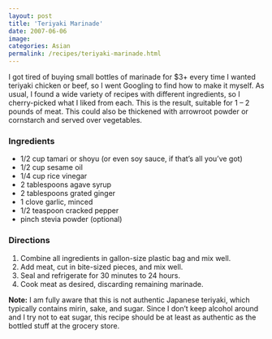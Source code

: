 ```yaml
---
layout: post
title: 'Teriyaki Marinade'
date: 2007-06-06
image:
categories: Asian
permalink: /recipes/teriyaki-marinade.html
---
```


I got tired of buying small bottles of marinade for $3+ every time I wanted teriyaki chicken or beef, so I went Googling to find how to make it myself. As usual, I found a wide variety of recipes with different ingredients, so I cherry-picked what I liked from each. This is the result, suitable for 1 – 2 pounds of meat. This could also be thickened with arrowroot powder or cornstarch and served over vegetables.

### Ingredients

- 1/2 cup tamari or shoyu (or even soy sauce, if that’s all you’ve got)
- 1/2 cup sesame oil
- 1/4 cup rice vinegar
- 2 tablespoons agave syrup
- 2 tablespoons grated ginger
- 1 clove garlic, minced
- 1/2 teaspoon cracked pepper
- pinch stevia powder (optional)

### Directions

1. Combine all ingredients in gallon-size plastic bag and mix well.
2. Add meat, cut in bite-sized pieces, and mix well.
3. Seal and refrigerate for 30 minutes to 24 hours.
4. Cook meat as desired, discarding remaining marinade.

<div class="note">

**Note:** I am fully aware that this is not authentic Japanese teriyaki, which typically contains mirin, sake, and sugar. Since I don’t keep alcohol around and I try not to eat sugar, this recipe should be at least as authentic as the bottled stuff at the grocery store.

</div>
